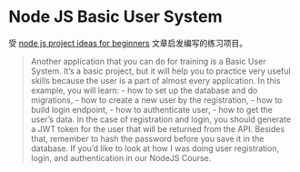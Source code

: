 # Node JS Basic User System

受 [node js project ideas for beginners][1] 文章启发编写的练习项目。

>Another application that you can do for training is a Basic User System. It’s a basic project, but it will help you to practice very useful skills because the user is a part of almost every application. 
>In this example, you will learn:  - how to set up the database and do migrations,  - how to create a new user by the registration,  - how to build login endpoint,  - how to authenticate user,  - how to get the user’s data.
>In the case of registration and login, you should generate a JWT token for the user that will be returned from the API.
>Besides that, remember to hash the password before you save it in the database.
>If you’d like to look at how I was doing user registration, login, and authentication in our NodeJS Course.


[1]: https://www.blog.duomly.com/node-js-project-ideas-for-beginners/